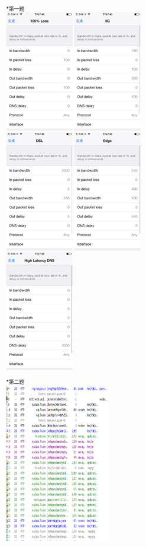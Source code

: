 *第一题<br>
<img src="https://github.com/weiyunling/pic/blob/master/2016-2-29/100%25%20loss.png" width="180" height="320"/>
<img src="https://github.com/weiyunling/pic/blob/master/2016-2-29/3G.png" width="180" height="320"/>
<img src="https://github.com/weiyunling/pic/blob/master/2016-2-29/DSL.png" width="180" height="320"/>
<img src="https://github.com/weiyunling/pic/blob/master/2016-2-29/Edge.png" width="180" height="320"/>
<img src="https://github.com/weiyunling/pic/blob/master/2016-2-29/High%20Latency%20DNS.png" width="180" height="320"><br>
<br>
*第二题<br>
<img src="https://github.com/weiyunling/pic/blob/master/2016-2-29/%E6%8A%93%E5%8C%85%E6%88%AA%E5%9B%BE.png" width="280" height="420"><br>
